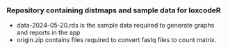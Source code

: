 ### Repository containing distmaps and sample data for loxcodeR

- data-2024-05-20.rds is the sample data required to generate graphs and reports in the app
- origin.zip contains files required to convert fastq files to count matrix.
